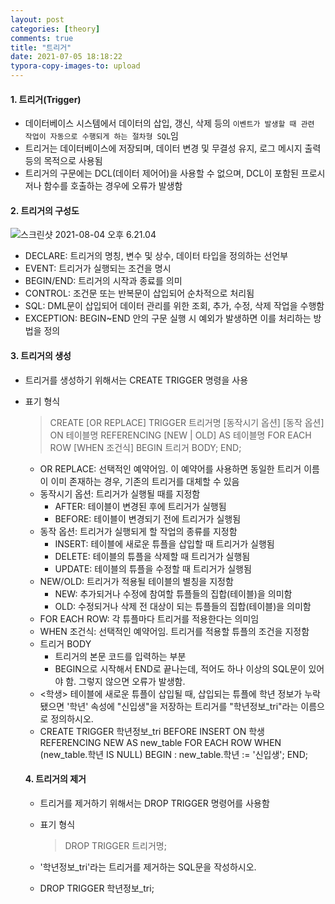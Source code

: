 ```yaml
---
layout: post
categories: [theory]
comments: true
title: "트리거"
date: 2021-07-05 18:18:22
typora-copy-images-to: upload
---
```


#### 1. 트리거(Trigger)

- 데이터베이스 시스템에서 데이터의 삽입, 갱신, 삭제 등의 `이벤트가 발생할 때 관련 작업이 자동으로 수행되게 하는 절차형 SQL`임 
- 트리거는 데이터베이스에 저장되며, 데이터 변경 및 무결성 유지, 로그 메시지 출력 등의 목적으로 사용됨
- 트리거의 구문에는 DCL(데이터 제어어)을 사용할 수 없으며, DCL이 포함된 프로시저나 함수를 호출하는 경우에 오류가 발생함

#### 2. 트리거의 구성도

![스크린샷 2021-08-04 오후 6.21.04](https://tva1.sinaimg.cn/large/008i3skNgy1gt4vozhiaxj30sg0dmmyu.jpg)

- DECLARE: 트리거의 명칭, 변수 및 상수, 데이터 타입을 정의하는 선언부
- EVENT: 트리거가 실행되는 조건을 명시
- BEGIN/END: 트리거의 시작과 종료를 의미
- CONTROL: 조건문 또는 반복문이 삽입되어 순차적으로 처리됨
- SQL: DML문이 삽입되어 데이터 관리를 위한 조회, 추가, 수정, 삭제 작업을 수행함
- EXCEPTION: BEGIN~END 안의 구문 실행 시 예외가 발생하면 이를 처리하는 방법을 정의

#### 3. 트리거의 생성

- 트리거를 생성하기 위해서는 CREATE TRIGGER 명령을 사용

- 표기 형식

  > CREATE [OR REPLACE] TRIGGER 트리거명 [동작시기 옵션] [동작 옵션] ON 테이블명
  > REFERENCING [NEW | OLD] AS 테이블명
  > FOR EACH ROW
  > [WHEN 조건식]
  > BEGIN
  > 	트리거 BODY;
  > END;

  - OR REPLACE: 선택적인 예약어임. 이 예약어를 사용하면 동일한 트리거 이름이 이미 존재하는 경우, 기존의 트리거를 대체할 수 있음
  - 동작시기 옵션: 트리거가 실행될 때를 지정함
    - AFTER: 테이블이 변경된 후에 트리거가 실행됨
    - BEFORE: 테이블이 변경되기 전에 트리거가 실행됨
  - 동작 옵션: 트리거가 실행되게 할 작업의 종류를 지정함
    - INSERT: 테이블에 새로운 튜플을 삽입할 때 트리거가 실행됨
    - DELETE: 테이블의 튜플을 삭제할 때 트리거가 실행됨
    - UPDATE: 테이블의 튜플을 수정할 때 트리거가 실행됨
  - NEW/OLD: 트리거가 적용될 테이블의 별칭을 지정함
    - NEW: 추가되거나 수정에 참여할 튜플들의 집합(테이블)을 의미함
    - OLD: 수정되거나 삭제 전 대상이 되는 튜플들의 집합(테이블)을 의미함
  - FOR EACH ROW: 각 튜플마다 트리거를 적용한다는 의미임
  - WHEN 조건식: 선택적인 예약어임. 트리거를 적용할 튜플의 조건을 지정함
  - 트리거 BODY
    - 트리거의 본문 코드를 입력하는 부분
    - BEGIN으로 시작해서 END로 끝나는데, 적어도 하나 이상의 SQL문이 있어야 함. 그렇지 않으면 오류가 발생함.
  - <학생> 테이블에 새로운 튜플이 삽입될 때, 삽입되는 튜플에 학년 정보가 누락됐으면 '학년' 속성에 "신입생"을 저장하는 트리거를 "학년정보_tri"라는 이름으로 정의하시오.
  - CREATE TRIGGER 학년정보_tri BEFORE INSERT ON 학생
    REFERENCING NEW AS new_table
    FOR EACH ROW
    WHEN (new_table.학년 IS NULL)
    BEGIN
        : new_table.학년 := '신입생';
    END;

  #### 4. 트리거의 제거

  - 트리거를 제거하기 위해서는 DROP TRIGGER 명령어를 사용함

  - 표기 형식

    > DROP TRIGGER 트리거명;

  - '학년정보_tri'라는 트리거를 제거하는 SQL문을 작성하시오.

  - DROP TRIGGER 학년정보_tri;